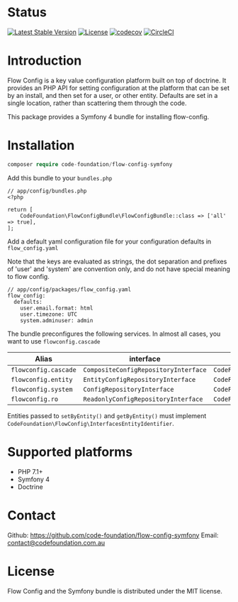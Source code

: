 # Status

[![Latest Stable Version](https://poser.pugx.org/code-foundation/flow-config-symfony/v/stable)](https://packagist.org/packages/code-foundation/flow-config-symfony) [![License](https://poser.pugx.org/code-foundation/flow-config-symfony/license)](https://packagist.org/packages/code-foundation/flow-config-symfony) [![codecov](https://codecov.io/gh/code-foundation/flow-config-symfony/branch/master/graph/badge.svg)](https://codecov.io/gh/code-foundation/flow-config-symfony) [![CircleCI](https://circleci.com/gh/code-foundation/flow-config-symfony.svg?style=svg)](https://circleci.com/gh/code-foundation/flow-config-symfony)

# Introduction

Flow Config is a key value configuration platform built on top of doctrine. It provides an PHP API for setting configuration
 at the platform that can be set by an install, and then set for a user, or other entity. Defaults are set in a single
 location, rather than scattering them through the code.

This package provides a Symfony 4 bundle for installing flow-config.

# Installation

```php
composer require code-foundation/flow-config-symfony
```

Add this bundle to your `bundles.php`

```
// app/config/bundles.php
<?php

return [
    CodeFoundation\FlowConfigBundle\FlowConfigBundle::class => ['all' => true],
];
```

Add a default yaml configuration file for your configuration defaults in `flow_config.yaml`

Note that the keys are evaluated as strings, the dot separation and prefixes of 'user' and 'system' are convention only,
 and do not have special meaning to flow config.

```
// app/config/packages/flow_config.yaml
flow_config:
  defaults:
    user.email.format: html
    user.timezone: UTC
    system.adminuser: admin
```

The bundle preconfigures the following services. In almost all cases, you want to use `flowconfig.cascade`

| Alias              | interface | class
| ---                | ---       | ---
| `flowconfig.cascade` | `CompositeConfigRepositoryInterface` | `CodeFoundation\FlowConfig\Repository\CascadeConfig`
| `flowconfig.entity` | `EntityConfigRepositoryInterface` | `CodeFoundation\FlowConfig\Repository\DoctrineEntityConfig`
| `flowconfig.system` | `ConfigRepositoryInterface` | `CodeFoundation\FlowConfig\Repository\DoctrineConfig`
| `flowconfig.ro` | `ReadonlyConfigRepositoryInterface` | `CodeFoundation\FlowConfig\Repository\ReadonlyConfig`

Entities passed to `setByEntity()` and `getByEntity()` must implement `CodeFoundation\FlowConfig\InterfacesEntityIdentifier`.

# Supported platforms
* PHP 7.1+
* Symfony 4
* Doctrine

# Contact

Github: https://github.com/code-foundation/flow-config-symfony
Email: contact@codefoundation.com.au

# License
Flow Config and the Symfony bundle is distributed under the MIT license.
